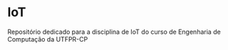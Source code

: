 # IoT
Repositório dedicado para a disciplina de IoT do curso de Engenharia de Computação da UTFPR-CP
